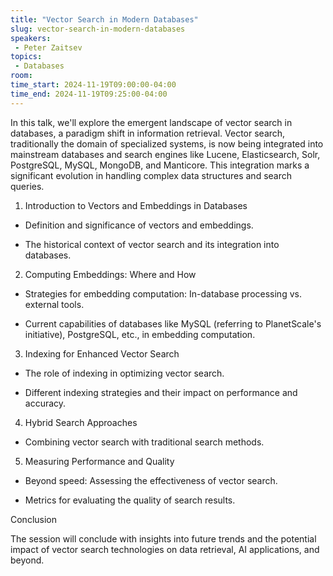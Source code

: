 ```yaml
---
title: "Vector Search in Modern Databases"
slug: vector-search-in-modern-databases
speakers:
 - Peter Zaitsev
topics:
 - Databases
room: 
time_start: 2024-11-19T09:00:00-04:00
time_end: 2024-11-19T09:25:00-04:00
---
```


In this talk, we'll explore the emergent landscape of vector search in databases, a paradigm shift in information retrieval. Vector search, traditionally the domain of specialized systems, is now being integrated into mainstream databases and search engines like Lucene, Elasticsearch, Solr, PostgreSQL, MySQL, MongoDB, and Manticore. This integration marks a significant evolution in handling complex data structures and search queries.
 
 
 
 1. Introduction to Vectors and Embeddings in Databases
 
 
 
 - Definition and significance of vectors and embeddings.
 
 - The historical context of vector search and its integration into databases.
 
 
 
 2. Computing Embeddings: Where and How
 
 - Strategies for embedding computation: In-database processing vs. external tools.
 
 - Current capabilities of databases like MySQL (referring to PlanetScale's initiative), PostgreSQL, etc., in embedding computation.
 
 
 
 3. Indexing for Enhanced Vector Search
 
 - The role of indexing in optimizing vector search.
 
 - Different indexing strategies and their impact on performance and accuracy.
 
 
 
 4. Hybrid Search Approaches
 
 - Combining vector search with traditional search methods.
 
 
 
 5. Measuring Performance and Quality
 
 - Beyond speed: Assessing the effectiveness of vector search.
 
 - Metrics for evaluating the quality of search results.
 
 
 
 Conclusion
 
 The session will conclude with insights into future trends and the potential impact of vector search technologies on data retrieval, AI applications, and beyond.